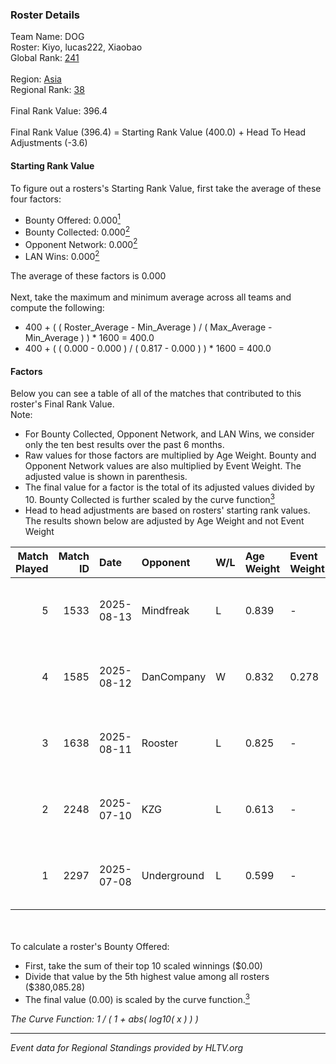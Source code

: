 ### Roster Details<br />
Team Name: DOG<br />
Roster: Kiyo, lucas222, Xiaobao<br />
Global Rank: [241](../../standings_global_2025_10_06.md)<br />
<br />
Region: [Asia]( ../../standings_asia_2025_10_06.md)<br />
Regional Rank: [38]( ../../standings_asia_2025_10_06.md)<br />
<br />
Final Rank Value:  396.4<br />
<br />
Final Rank Value (396.4) = Starting Rank Value (400.0) + Head To Head Adjustments (-3.6)<br />

#### Starting Rank Value<br />
To figure out a rosters's Starting Rank Value, first take the average of these four factors:<br />
- Bounty Offered: 0.000[<sup>1</sup>](#table2)
- Bounty Collected: 0.000[<sup>2</sup>](#table1)
- Opponent Network: 0.000[<sup>2</sup>](#table1)
- LAN Wins: 0.000[<sup>2</sup>](#table1)

The average of these factors is 0.000<br />
<br />
Next, take the maximum and minimum average across all teams and compute the following:<br />
- 400 + ( ( Roster_Average - Min_Average ) / ( Max_Average - Min_Average ) ) * 1600 = 400.0
- 400 + ( ( 0.000 - 0.000 ) / ( 0.817 - 0.000 ) ) * 1600 = 400.0


#### Factors<br />
Below you can see a table of all of the matches that contributed to this roster's Final Rank Value.<br />
Note:<br />

- For Bounty Collected, Opponent Network, and LAN Wins, we consider only the ten best results over the past 6 months.
- Raw values for those factors are multiplied by Age Weight. Bounty and Opponent Network values are also multiplied by Event Weight. The adjusted value is shown in parenthesis.
- The final value for a factor is the total of its adjusted values divided by 10. Bounty Collected is further scaled by the curve function[<sup>3</sup>](#curveFunction)
- Head to head adjustments are based on rosters' starting rank values. The results shown below are adjusted by Age Weight and not Event Weight
<span id="table1"></span><br />


| Match Played | Match ID | Date       | Opponent    | W/L | Age Weight | Event Weight | Bounty Collected | Opponent Network | LAN Wins  | H2H Adj. | Roster                                  |
| -: | -: | :- | :- | :- | :- | :- | :- | :- | :- | -: | :- |
|            5 |     1533 | 2025-08-13 | Mindfreak   | L   | 0.839      | -            | -                | -                | -         |    -6.25 | Kiyo, lucas222, neo, Roflko, Xiaobao    |
|            4 |     1585 | 2025-08-12 | DanCompany  | W   | 0.832      | 0.278        | 0.000 (0.000)    | 0.000 (0.000)    | 0 (0.000) |    12.78 | Kiyo, lucas222, neo, Roflko, Xiaobao    |
|            3 |     1638 | 2025-08-11 | Rooster     | L   | 0.825      | -            | -                | -                | -         |    -2.96 | Haris, Kiyo, lucas222, neo, Xiaobao     |
|            2 |     2248 | 2025-07-10 | KZG         | L   | 0.613      | -            | -                | -                | -         |    -3.64 | Kiyo, lucas222, Oath, onlypure, Xiaobao |
|            1 |     2297 | 2025-07-08 | Underground | L   | 0.599      | -            | -                | -                | -         |    -3.51 | Kiyo, lucas222, Oath, onlypure, Xiaobao |

<br />
<span id="table2"></span><br />
To calculate a roster's Bounty Offered:<br />

- First, take the sum of their top 10 scaled winnings ($0.00)
- Divide that value by the 5th highest value among all rosters ($380,085.28)
- The final value (0.00) is scaled by the curve function.[<sup>3</sup>](#curveFunction)

<span id="curveFunction"></span>_The Curve Function: 1 / ( 1 + abs( log10( x ) ) )_<br />

---
_Event data for Regional Standings provided by HLTV.org_<br />
